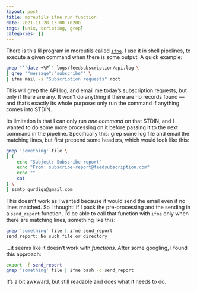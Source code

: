 ```yaml
---
layout: post
title: moreutils ifne run function
date: 2021-11-28 13:00 +0200
tags: [unix, scripting, grep]
categories: []
---
```


There is this lil program in moreutils called [`ifne`][0]. I use it in shell pipelines, to execute a given command when there is some output. A quick example:

[0]: https://linux.die.net/man/1/ifne

```sh
grep "^`date +%F`" logs/feedsubscription/api.log \
| grep '"message":"subscribe"' \
| ifne mail -s "Subscription requests" root
```

This will grep the API log, and email me today’s subscription requests, but only if there are any. It won’t do anything if there are no records found — and that’s exactly its whole purpose: only run the command if anything comes into STDIN.

Its limitation is that I can only run _one command_ on that STDIN, and I wanted to do some more processing on it before passing it to the next command in the pipeline. Specifically this: grep some log file and email the matching lines, but first prepend some headers, which would look like this:

```sh
grep 'something' file \
| (
    echo "Subject: Subscribe report"
    echo "From: subscribe-report@feedsubscription.com"
    echo ""
    cat
) \
| ssmtp gurdiga@gmail.com
```

This doesn’t work as I wanted because it would send the email even if no lines matched. So I thought: if I pack the pre-processing and the sending in a `send_report` function, I’d be able to call that function with `ifne` only when there are matching lines, something like this:

```sh
grep 'something' file | ifne send_report
send_report: No such file or directory
```

…it seems like it doesn’t work with _functions_. After some googling, I found this approach:

```sh
export -f send_report
grep 'something' file | ifne bash -c send_report
```

It’s a bit awkward, but still readable and does what it needs to do.
